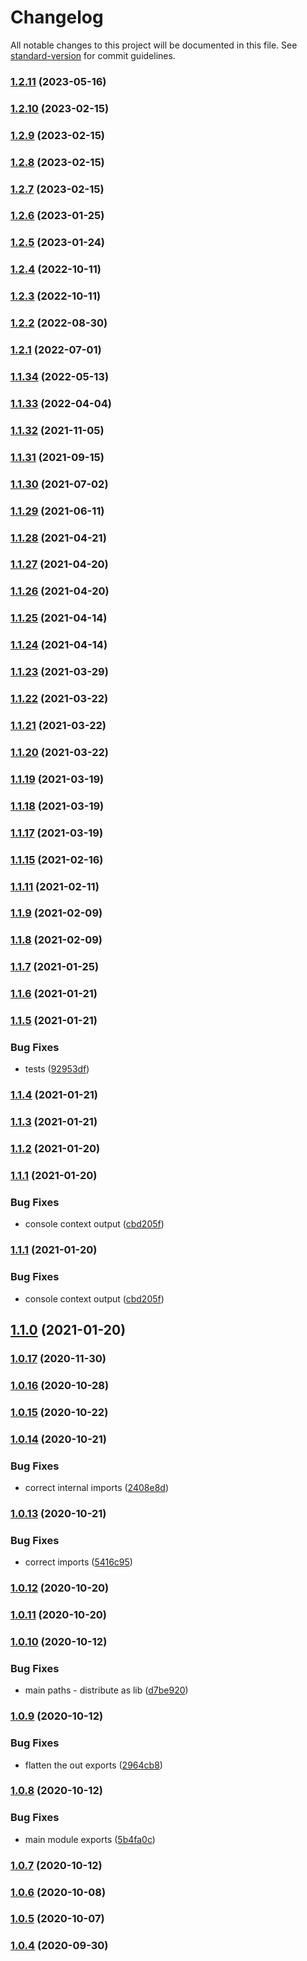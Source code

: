 # Changelog

All notable changes to this project will be documented in this file. See [standard-version](https://github.com/conventional-changelog/standard-version) for commit guidelines.

### [1.2.11](https://github.com/am0wa/tsjam/compare/v1.2.10...v1.2.11) (2023-05-16)

### [1.2.10](https://github.com/am0wa/tsjam/compare/v1.2.9...v1.2.10) (2023-02-15)

### [1.2.9](https://github.com/am0wa/tsjam/compare/v1.2.8...v1.2.9) (2023-02-15)

### [1.2.8](https://github.com/am0wa/tsjam/compare/v1.2.7...v1.2.8) (2023-02-15)

### [1.2.7](https://github.com/am0wa/tsjam/compare/v1.2.6...v1.2.7) (2023-02-15)

### [1.2.6](https://github.com/am0wa/tsjam/compare/v1.2.5...v1.2.6) (2023-01-25)

### [1.2.5](https://github.com/am0wa/tsjam/compare/v1.2.4...v1.2.5) (2023-01-24)

### [1.2.4](https://github.com/am0wa/tsjam/compare/v1.2.3...v1.2.4) (2022-10-11)

### [1.2.3](https://github.com/am0wa/tsjam/compare/v1.2.2...v1.2.3) (2022-10-11)

### [1.2.2](https://github.com/am0wa/tsjam/compare/v1.2.1...v1.2.2) (2022-08-30)

### [1.2.1](https://github.com/am0wa/tsjam/compare/v1.2.0...v1.2.1) (2022-07-01)

### [1.1.34](https://github.com/am0wa/tsjam/compare/v1.1.33...v1.1.34) (2022-05-13)

### [1.1.33](https://github.com/am0wa/tsjam/compare/v1.1.32...v1.1.33) (2022-04-04)

### [1.1.32](https://github.com/am0wa/tsjam/compare/v1.1.31...v1.1.32) (2021-11-05)

### [1.1.31](https://github.com/am0wa/tsjam/compare/v1.1.30...v1.1.31) (2021-09-15)

### [1.1.30](https://github.com/am0wa/tsjam/compare/v1.1.29...v1.1.30) (2021-07-02)

### [1.1.29](https://github.com/am0wa/tsjam/compare/v1.1.28...v1.1.29) (2021-06-11)

### [1.1.28](https://github.com/am0wa/tsjam/compare/v1.1.27...v1.1.28) (2021-04-21)

### [1.1.27](https://github.com/am0wa/tsjam/compare/v1.1.26...v1.1.27) (2021-04-20)

### [1.1.26](https://github.com/am0wa/tsjam/compare/v1.1.25...v1.1.26) (2021-04-20)

### [1.1.25](https://github.com/am0wa/tsjam/compare/v1.1.24...v1.1.25) (2021-04-14)

### [1.1.24](https://github.com/am0wa/tsjam/compare/v1.1.23...v1.1.24) (2021-04-14)

### [1.1.23](https://github.com/am0wa/tsjam/compare/v1.1.22...v1.1.23) (2021-03-29)

### [1.1.22](https://github.com/am0wa/tsjam/compare/v1.1.21...v1.1.22) (2021-03-22)

### [1.1.21](https://github.com/am0wa/tsjam/compare/v1.1.20...v1.1.21) (2021-03-22)

### [1.1.20](https://github.com/am0wa/tsjam/compare/v1.1.19...v1.1.20) (2021-03-22)

### [1.1.19](https://github.com/am0wa/tsjam/compare/v1.1.18...v1.1.19) (2021-03-19)

### [1.1.18](https://github.com/am0wa/tsjam/compare/v1.1.17...v1.1.18) (2021-03-19)

### [1.1.17](https://github.com/am0wa/tsjam/compare/v1.1.15...v1.1.17) (2021-03-19)

### [1.1.15](https://github.com/am0wa/tsjam/compare/v1.1.11...v1.1.15) (2021-02-16)

### [1.1.11](https://github.com/am0wa/tsjam/compare/v1.1.9...v1.1.11) (2021-02-11)

### [1.1.9](https://github.com/am0wa/tsjam/compare/v1.1.8...v1.1.9) (2021-02-09)

### [1.1.8](https://github.com/am0wa/tsjam/compare/v1.1.7...v1.1.8) (2021-02-09)

### [1.1.7](https://github.com/am0wa/tsjam/compare/v1.1.6...v1.1.7) (2021-01-25)

### [1.1.6](https://github.com/am0wa/tsjam/compare/v1.1.5...v1.1.6) (2021-01-21)

### [1.1.5](https://github.com/am0wa/tsjam/compare/v1.1.4...v1.1.5) (2021-01-21)


### Bug Fixes

* tests ([92953df](https://github.com/am0wa/tsjam/commit/92953dfdc5cb60f64f819bc54cfc78813cd19f16))

### [1.1.4](https://github.com/am0wa/tsjam/compare/v1.1.3...v1.1.4) (2021-01-21)

### [1.1.3](https://github.com/am0wa/tsjam/compare/v1.1.2...v1.1.3) (2021-01-21)

### [1.1.2](https://github.com/am0wa/tsjam/compare/v1.1.1...v1.1.2) (2021-01-20)

### [1.1.1](https://github.com/am0wa/tsjam/compare/v1.1.0...v1.1.1) (2021-01-20)


### Bug Fixes

* console context output ([cbd205f](https://github.com/am0wa/tsjam/commit/cbd205f7b37d8cbee2cd45dd72fbf8aa77197e7f))

### [1.1.1](https://github.com/am0wa/tsjam/compare/v1.1.0...v1.1.1) (2021-01-20)


### Bug Fixes

* console context output ([cbd205f](https://github.com/am0wa/tsjam/commit/cbd205f7b37d8cbee2cd45dd72fbf8aa77197e7f))

## [1.1.0](https://github.com/am0wa/tsjam/compare/v1.0.17...v1.1.0) (2021-01-20)

### [1.0.17](https://github.com/am0wa/tsjam/compare/v1.0.15...v1.0.17) (2020-11-30)

### [1.0.16](https://github.com/am0wa/tsjam/compare/v1.0.15...v1.0.16) (2020-10-28)

### [1.0.15](https://github.com/am0wa/tsjam/compare/v1.0.14...v1.0.15) (2020-10-22)

### [1.0.14](https://github.com/am0wa/tsjam/compare/v1.0.13...v1.0.14) (2020-10-21)


### Bug Fixes

* correct internal imports ([2408e8d](https://github.com/am0wa/tsjam/commit/2408e8d94aebad6da8862e6be15476aee9b59aa5))

### [1.0.13](https://github.com/am0wa/tsjam/compare/v1.0.12...v1.0.13) (2020-10-21)


### Bug Fixes

* correct imports ([5416c95](https://github.com/am0wa/tsjam/commit/5416c95cb1af5eb6026cd167318a3837e3c3847b))

### [1.0.12](https://github.com/am0wa/tsjam/compare/v1.0.11...v1.0.12) (2020-10-20)

### [1.0.11](https://github.com/am0wa/tsjam/compare/v1.0.10...v1.0.11) (2020-10-20)

### [1.0.10](https://github.com/am0wa/tsjam/compare/v1.0.9...v1.0.10) (2020-10-12)


### Bug Fixes

* main paths - distribute as lib ([d7be920](https://github.com/am0wa/tsjam/commit/d7be920a75710ee9d801c315cdbd49f0d273081c))

### [1.0.9](https://github.com/am0wa/tsjam/compare/v1.0.8...v1.0.9) (2020-10-12)


### Bug Fixes

* flatten the out exports ([2964cb8](https://github.com/am0wa/tsjam/commit/2964cb89e207a12bc85411f9658238b831e8c3c0))

### [1.0.8](https://github.com/am0wa/tsjam/compare/v1.0.7...v1.0.8) (2020-10-12)


### Bug Fixes

* main module exports ([5b4fa0c](https://github.com/am0wa/tsjam/commit/5b4fa0c13fe483167ee960927a73b861d2269294))

### [1.0.7](https://github.com/am0wa/tsjam/compare/v1.0.6...v1.0.7) (2020-10-12)

### [1.0.6](https://github.com/am0wa/tsjam/compare/v1.0.5...v1.0.6) (2020-10-08)

### [1.0.5](https://github.com/am0wa/tsjam/compare/v1.0.4...v1.0.5) (2020-10-07)

### [1.0.4](https://github.com/am0wa/tsjam/compare/v1.0.3...v1.0.4) (2020-09-30)
